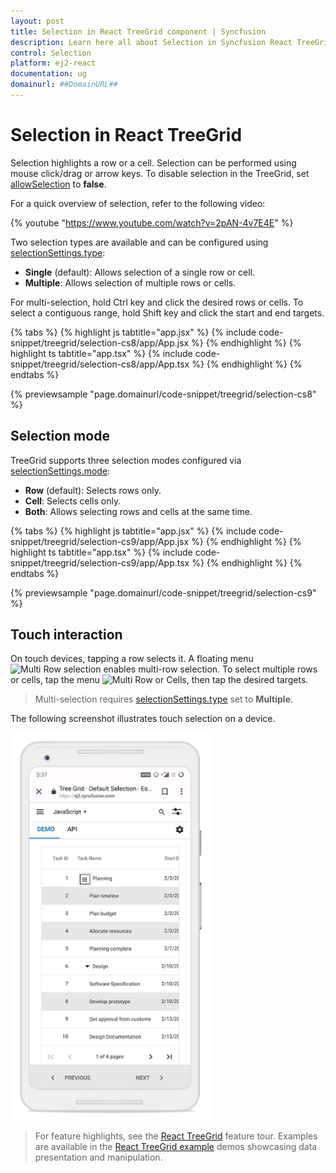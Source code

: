 ```yaml
---
layout: post
title: Selection in React TreeGrid component | Syncfusion
description: Learn here all about Selection in Syncfusion React TreeGrid component of Syncfusion Essential JS 2 and more.
control: Selection 
platform: ej2-react
documentation: ug
domainurl: ##DomainURL##
---
```


# Selection in React TreeGrid

Selection highlights a row or a cell. Selection can be performed using mouse click/drag or arrow keys. To disable selection in the TreeGrid, set [allowSelection](https://ej2.syncfusion.com/react/documentation/api/treegrid/#allowselection) to **false**.

For a quick overview of selection, refer to the following video:

{% youtube "https://www.youtube.com/watch?v=2pAN-4v7E4E" %}

Two selection types are available and can be configured using [selectionSettings.type](https://ej2.syncfusion.com/react/documentation/api/treegrid/selectionSettings/#type):

* **Single** (default): Allows selection of a single row or cell.
* **Multiple**: Allows selection of multiple rows or cells.

For multi-selection, hold Ctrl key and click the desired rows or cells. To select a contiguous range, hold Shift key and click the start and end targets.

{% tabs %}
{% highlight js tabtitle="app.jsx" %}
{% include code-snippet/treegrid/selection-cs8/app/App.jsx %}
{% endhighlight %}
{% highlight ts tabtitle="app.tsx" %}
{% include code-snippet/treegrid/selection-cs8/app/App.tsx %}
{% endhighlight %}
{% endtabs %}

{% previewsample "page.domainurl/code-snippet/treegrid/selection-cs8" %}

## Selection mode

TreeGrid supports three selection modes configured via [selectionSettings.mode](https://ej2.syncfusion.com/react/documentation/api/treegrid/selectionSettings/#mode):

* **Row** (default): Selects rows only.
* **Cell**: Selects cells only.
* **Both**: Allows selecting rows and cells at the same time.

{% tabs %}
{% highlight js tabtitle="app.jsx" %}
{% include code-snippet/treegrid/selection-cs9/app/App.jsx %}
{% endhighlight %}
{% highlight ts tabtitle="app.tsx" %}
{% include code-snippet/treegrid/selection-cs9/app/App.tsx %}
{% endhighlight %}
{% endtabs %}

{% previewsample "page.domainurl/code-snippet/treegrid/selection-cs9" %}

## Touch interaction

On touch devices, tapping a row selects it. A floating menu ![Multi Row selection](images/selection.jpg) enables multi-row selection. To select multiple rows or cells, tap the menu ![Multi Row or Cells](images/mselection.jpg), then tap the desired targets.

> Multi-selection requires [selectionSettings.type](https://ej2.syncfusion.com/react/documentation/api/treegrid/selectionSettings/#type) set to **Multiple**.

The following screenshot illustrates touch selection on a device.

<!-- markdownlint-disable MD033 -->
<img src="../images/touch-selection.png" alt="Touch interaction" style="width:320px;height: 620px">
<!-- markdownlint-enable MD033 -->

> For feature highlights, see the [React TreeGrid](https://www.syncfusion.com/react-ui-components/react-tree-grid) feature tour. Examples are available in the [React TreeGrid example](https://ej2.syncfusion.com/react/demos/#/material/treegrid/treegrid-overview) demos showcasing data presentation and manipulation.